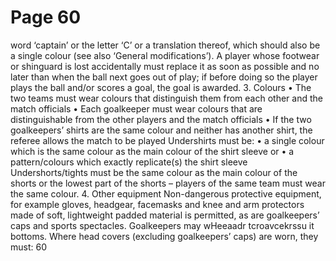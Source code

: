 # Page 60

word ‘captain’ or the letter ‘C’ or a translation thereof, which should also be
a single colour (see also ‘General modifications’).
A player whose footwear or shinguard is lost accidentally must replace it as
soon as possible and no later than when the ball next goes out of play;
if before doing so the player plays the ball and/or scores a goal, the goal is
awarded.
3. Colours
• The two teams must wear colours that distinguish them from each other
and the match officials
• Each goalkeeper must wear colours that are distinguishable from the other
players and the match officials
• If the two goalkeepers’ shirts are the same colour and neither has another
shirt, the referee allows the match to be played
Undershirts must be:
• a single colour which is the same colour as the main colour of the shirt sleeve
or
• a pattern/colours which exactly replicate(s) the shirt sleeve
Undershorts/tights must be the same colour as the main colour of the shorts or
the lowest part of the shorts – players of the same team must wear the same
colour.
4. Other equipment
Non-dangerous protective equipment, for example gloves, headgear, facemasks
and knee and arm protectors made of soft, lightweight padded material is
permitted, as are goalkeepers’ caps and sports spectacles. Goalkeepers may
wHeeaadr tcroavcekrssu it bottoms.
Where head covers (excluding goalkeepers’ caps) are worn, they must:
60
